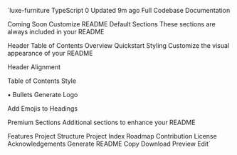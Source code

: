 `luxe-furniture
TypeScript
0
Updated 9m ago
Full Codebase Documentation

Coming Soon
Customize README
Default Sections
These sections are always included in your README

Header
Table of Contents
Overview
Quickstart
Styling
Customize the visual appearance of your README

Header Alignment



Table of Contents Style

• Bullets
Generate Logo

Add Emojis to Headings

Premium Sections
Additional sections to enhance your README

Features
Project Structure
Project Index
Roadmap
Contribution
License
Acknowledgements
Generate README
Copy
Download
Preview
Edit`
